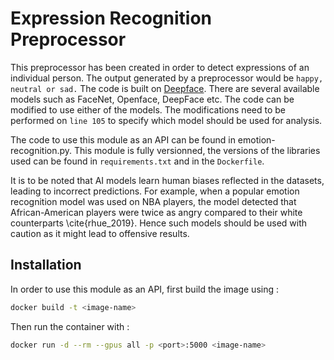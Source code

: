# Expression Recognition Preprocessor

This preprocessor has been created in order to detect expressions of an individual person. The output generated by a preprocessor would be ```happy, neutral or sad.``` The code is built on [Deepface](https://github.com/serengil/deepface). There are several available models such as FaceNet, Openface, DeepFace etc. The code can be modified to use either of the models. The modifications need to be performed on `line 105` to specify which model should be used for analysis. 

The code to use this module as an API can be found in emotion-recognition.py. This module is fully versionned, the versions of the libraries used can be found in `requirements.txt` and in the `Dockerfile`.


It is to be noted that AI models learn human biases reflected in the datasets, leading to incorrect predictions. For example, when a popular emotion recognition model was used on NBA players, the model detected that African-American players were twice as angry compared to their white counterparts \cite{rhue_2019}. Hence such models should be used with caution as it might lead to offensive results. 


## Installation

In order to use this module as an API, first build the image using :

```bash
docker build -t <image-name>
```

Then run the container with :

```bash
docker run -d --rm --gpus all -p <port>:5000 <image-name>
```
